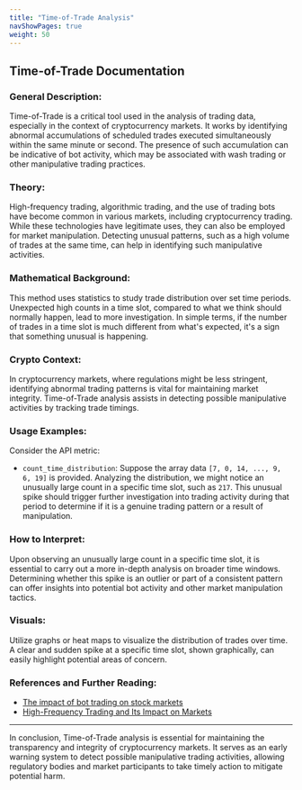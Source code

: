 ```yaml
---
title: "Time-of-Trade Analysis"
navShowPages: true
weight: 50
---
```


## Time-of-Trade Documentation

### **General Description:**
Time-of-Trade is a critical tool used in the analysis of trading data, especially in the context of cryptocurrency markets. It works by identifying abnormal accumulations of scheduled trades executed simultaneously within the same minute or second. The presence of such accumulation can be indicative of bot activity, which may be associated with wash trading or other manipulative trading practices.

### **Theory:**
High-frequency trading, algorithmic trading, and the use of trading bots have become common in various markets, including cryptocurrency trading. While these technologies have legitimate uses, they can also be employed for market manipulation. Detecting unusual patterns, such as a high volume of trades at the same time, can help in identifying such manipulative activities.

### **Mathematical Background:**
This method uses statistics to study trade distribution over set time periods. Unexpected high counts in a time slot, compared to what we think should normally happen, lead to more investigation. In simple terms, if the number of trades in a time slot is much different from what's expected, it's a sign that something unusual is happening.

### **Crypto Context:**
In cryptocurrency markets, where regulations might be less stringent, identifying abnormal trading patterns is vital for maintaining market integrity. Time-of-Trade analysis assists in detecting possible manipulative activities by tracking trade timings.

### **Usage Examples:**
Consider the API metric:

- `count_time_distribution`: Suppose the array data `[7, 0, 14, ..., 9, 6, 19]` is provided. Analyzing the distribution, we might notice an unusually large count in a specific time slot, such as `217`. This unusual spike should trigger further investigation into trading activity during that period to determine if it is a genuine trading pattern or a result of manipulation.

### **How to Interpret:**
Upon observing an unusually large count in a specific time slot, it is essential to carry out a more in-depth analysis on broader time windows. Determining whether this spike is an outlier or part of a consistent pattern can offer insights into potential bot activity and other market manipulation tactics.

### **Visuals:**
Utilize graphs or heat maps to visualize the distribution of trades over time. A clear and sudden spike at a specific time slot, shown graphically, can easily highlight potential areas of concern.

### **References and Further Reading:**
- [The impact of bot trading on stock markets](https://voxeu.org/article/impact-bot-trading-stock-markets)
- [High-Frequency Trading and Its Impact on Markets](https://www.cfr.org/backgrounder/high-frequency-trading-and-its-impact-markets)

---

In conclusion, Time-of-Trade analysis is essential for maintaining the transparency and integrity of cryptocurrency markets. It serves as an early warning system to detect possible manipulative trading activities, allowing regulatory bodies and market participants to take timely action to mitigate potential harm.